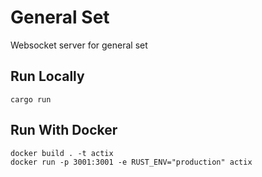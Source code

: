 # General Set
Websocket server for general set

## Run Locally
```
cargo run
```

## Run With Docker
```
docker build . -t actix
docker run -p 3001:3001 -e RUST_ENV="production" actix
```